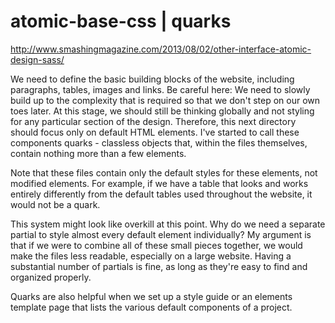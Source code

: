 # atomic-base-css | quarks

http://www.smashingmagazine.com/2013/08/02/other-interface-atomic-design-sass/

We need to define the basic building blocks of the website, including paragraphs, tables, images and links. 
Be careful here: We need to slowly build up to the complexity that is required so that we don't step on our own toes later. 
At this stage, we should still be thinking globally and not styling for any particular section of the design.
Therefore, this next directory should focus only on default HTML elements. I've started to call these components quarks -
classless objects that, within the files themselves, contain nothing more than a few elements.

Note that these files contain only the default styles for these elements, not modified elements. For example, if we have a table 
that looks and works entirely differently from the default tables used throughout the website, it would not be a quark.

This system might look like overkill at this point. Why do we need a separate partial to style almost every default element individually? 
My argument is that if we were to combine all of these small pieces together, we would make the files less readable, especially on a large 
website. Having a substantial number of partials is fine, as long as they're easy to find and organized properly.

Quarks are also helpful when we set up a style guide or an elements template page that lists the various default components of a project.